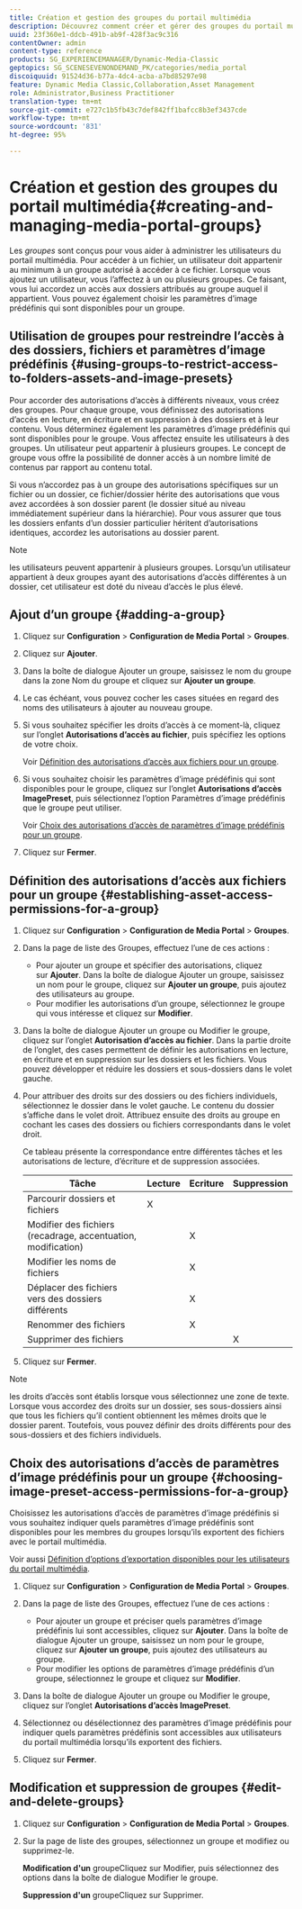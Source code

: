 ```yaml
---
title: Création et gestion des groupes du portail multimédia
description: Découvrez comment créer et gérer des groupes du portail multimédia.
uuid: 23f360e1-ddcb-491b-ab9f-428f3ac9c316
contentOwner: admin
content-type: reference
products: SG_EXPERIENCEMANAGER/Dynamic-Media-Classic
geptopics: SG_SCENESEVENONDEMAND_PK/categories/media_portal
discoiquuid: 91524d36-b77a-4dc4-acba-a7bd85297e98
feature: Dynamic Media Classic,Collaboration,Asset Management
role: Administrator,Business Practitioner
translation-type: tm+mt
source-git-commit: e727c1b5fb43c7def842ff1bafcc8b3ef3437cde
workflow-type: tm+mt
source-wordcount: '831'
ht-degree: 95%

---
```



# Création et gestion des groupes du portail multimédia{#creating-and-managing-media-portal-groups}

Les *groupes* sont conçus pour vous aider à administrer les utilisateurs du portail multimédia. Pour accéder à un fichier, un utilisateur doit appartenir au minimum à un groupe autorisé à accéder à ce fichier. Lorsque vous ajoutez un utilisateur, vous l’affectez à un ou plusieurs groupes. Ce faisant, vous lui accordez un accès aux dossiers attribués au groupe auquel il appartient. Vous pouvez également choisir les paramètres d’image prédéfinis qui sont disponibles pour un groupe.

## Utilisation de groupes pour restreindre l’accès à des dossiers, fichiers et paramètres d’image prédéfinis  {#using-groups-to-restrict-access-to-folders-assets-and-image-presets}

Pour accorder des autorisations d’accès à différents niveaux, vous créez des groupes. Pour chaque groupe, vous définissez des autorisations d’accès en lecture, en écriture et en suppression à des dossiers et à leur contenu. Vous déterminez également les paramètres d’image prédéfinis qui sont disponibles pour le groupe. Vous affectez ensuite les utilisateurs à des groupes. Un utilisateur peut appartenir à plusieurs groupes. Le concept de groupe vous offre la possibilité de donner accès à un nombre limité de contenus par rapport au contenu total.

Si vous n’accordez pas à un groupe des autorisations spécifiques sur un fichier ou un dossier, ce fichier/dossier hérite des autorisations que vous avez accordées à son dossier parent (le dossier situé au niveau immédiatement supérieur dans la hiérarchie). Pour vous assurer que tous les dossiers enfants d’un dossier particulier héritent d’autorisations identiques, accordez les autorisations au dossier parent.

>[!NOTE]
>
>les utilisateurs peuvent appartenir à plusieurs groupes. Lorsqu’un utilisateur appartient à deux groupes ayant des autorisations d’accès différentes à un dossier, cet utilisateur est doté du niveau d’accès le plus élevé.

## Ajout d’un groupe  {#adding-a-group}

1. Cliquez sur **Configuration** > **Configuration de Media Portal** > **Groupes**.
1. Cliquez sur **Ajouter**.
1. Dans la boîte de dialogue Ajouter un groupe, saisissez le nom du groupe dans la zone Nom du groupe et cliquez sur **Ajouter un groupe**.
1. Le cas échéant, vous pouvez cocher les cases situées en regard des noms des utilisateurs à ajouter au nouveau groupe.
1. Si vous souhaitez spécifier les droits d’accès à ce moment-là, cliquez sur l’onglet **Autorisations d’accès au fichier**, puis spécifiez les options de votre choix.

   Voir [Définition des autorisations d’accès aux fichiers pour un groupe](creating-media-portal-groups.md#establishing_asset_access_permissions_for_a_group).

1. Si vous souhaitez choisir les paramètres d’image prédéfinis qui sont disponibles pour le groupe, cliquez sur l’onglet **Autorisations d’accès ImagePreset**, puis sélectionnez l’option Paramètres d’image prédéfinis que le groupe peut utiliser.

   Voir [Choix des autorisations d’accès de paramètres d’image prédéfinis pour un groupe](creating-media-portal-groups.md#choosing_image_preset_access_permissions_for_a_group).

1. Cliquez sur **Fermer**.

## Définition des autorisations d’accès aux fichiers pour un groupe  {#establishing-asset-access-permissions-for-a-group}

1. Cliquez sur **Configuration** > **Configuration de Media Portal** > **Groupes**.
1. Dans la page de liste des Groupes, effectuez l’une de ces actions :

   * Pour ajouter un groupe et spécifier des autorisations, cliquez sur **Ajouter**. Dans la boîte de dialogue Ajouter un groupe, saisissez un nom pour le groupe, cliquez sur **Ajouter un groupe**, puis ajoutez des utilisateurs au groupe.
   * Pour modifier les autorisations d’un groupe, sélectionnez le groupe qui vous intéresse et cliquez sur **Modifier**.

1. Dans la boîte de dialogue Ajouter un groupe ou Modifier le groupe, cliquez sur l’onglet **Autorisation d’accès au fichier**. Dans la partie droite de l’onglet, des cases permettent de définir les autorisations en lecture, en écriture et en suppression sur les dossiers et les fichiers. Vous pouvez développer et réduire les dossiers et sous-dossiers dans le volet gauche.
1. Pour attribuer des droits sur des dossiers ou des fichiers individuels, sélectionnez le dossier dans le volet gauche. Le contenu du dossier s’affiche dans le volet droit. Attribuez ensuite des droits au groupe en cochant les cases des dossiers ou fichiers correspondants dans le volet droit.

   Ce tableau présente la correspondance entre différentes tâches et les autorisations de lecture, d’écriture et de suppression associées.

   | Tâche | Lecture | Ecriture | Suppression |
   |--- |--- |--- |--- |
   | Parcourir dossiers et fichiers | X |  |  |
   | Modifier des fichiers (recadrage, accentuation, modification) |  | X |  |
   | Modifier les noms de fichiers |  | X |  |
   | Déplacer des fichiers vers des dossiers différents |  | X |  |
   | Renommer des fichiers |  | X |  |
   | Supprimer des fichiers |  |  | X |

1. Cliquez sur **Fermer**.

>[!NOTE]
>
>les droits d’accès sont établis lorsque vous sélectionnez une zone de texte. Lorsque vous accordez des droits sur un dossier, ses sous-dossiers ainsi que tous les fichiers qu’il contient obtiennent les mêmes droits que le dossier parent. Toutefois, vous pouvez définir des droits différents pour des sous-dossiers et des fichiers individuels.

## Choix des autorisations d’accès de paramètres d’image prédéfinis pour un groupe  {#choosing-image-preset-access-permissions-for-a-group}

Choisissez les autorisations d’accès de paramètres d’image prédéfinis si vous souhaitez indiquer quels paramètres d’image prédéfinis sont disponibles pour les membres du groupes lorsqu’ils exportent des fichiers avec le portail multimédia.

Voir aussi [Définition d’options d’exportation disponibles pour les utilisateurs du portail multimédia](specifying-export-options-available-media.md#specifying_export_options_available_to_media_portal_users).

1. Cliquez sur **Configuration** > **Configuration de Media Portal** > **Groupes**.
1. Dans la page de liste des Groupes, effectuez l’une de ces actions :

   * Pour ajouter un groupe et préciser quels paramètres d’image prédéfinis lui sont accessibles, cliquez sur **Ajouter**. Dans la boîte de dialogue Ajouter un groupe, saisissez un nom pour le groupe, cliquez sur **Ajouter un groupe**, puis ajoutez des utilisateurs au groupe.
   * Pour modifier les options de paramètres d’image prédéfinis d’un groupe, sélectionnez le groupe et cliquez sur **Modifier**.

1. Dans la boîte de dialogue Ajouter un groupe ou Modifier le groupe, cliquez sur l’onglet **Autorisations d’accès ImagePreset**.
1. Sélectionnez ou désélectionnez des paramètres d’image prédéfinis pour indiquer quels paramètres prédéfinis sont accessibles aux utilisateurs du portail multimédia lorsqu’ils exportent des fichiers.
1. Cliquez sur **Fermer**.

## Modification et suppression de groupes  {#edit-and-delete-groups}

1. Cliquez sur **Configuration** > **Configuration de Media Portal** > **Groupes**.
1. Sur la page de liste des groupes, sélectionnez un groupe et modifiez ou supprimez-le.

   **Modification d&#39;un** groupeCliquez sur Modifier, puis sélectionnez des options dans la boîte de dialogue Modifier le groupe.

   **Suppression d&#39;un** groupeCliquez sur Supprimer.

